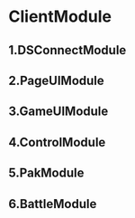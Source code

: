 # ClientModule

## 1.DSConnectModule

## 2.PageUIModule

## 3.GameUIModule

## 4.ControlModule

## 5.PakModule

## 6.BattleModule